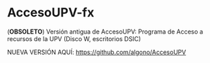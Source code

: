 # AccesoUPV-fx
(**OBSOLETO**) Versión antigua de AccesoUPV: Programa de Acceso a recursos de la UPV (Disco W, escritorios DSIC)

NUEVA VERSIÓN AQUÍ: https://github.com/algono/AccesoUPV
